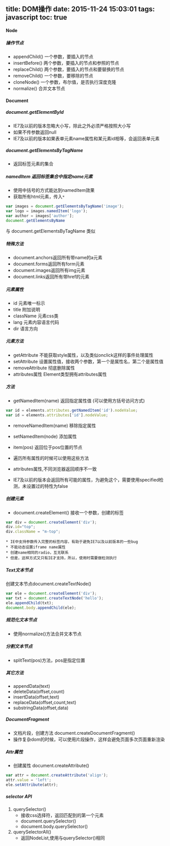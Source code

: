title: DOM操作
date: 2015-11-24 15:03:01
tags: javascript
toc: true
---
#### Node
##### 操作节点
* appendChild()
一个参数，要插入的节点
* insertBefore()
两个参数，要插入的节点和参照的节点
* replaceChild()
两个参数，要插入的节点和要替换的节点
* removeChild()
一个参数，要移除的节点
* cloneNode()
一个参数，布尔值，是否执行深度克隆
* normalize()
合并文本节点
<!--more-->

#### Document
##### document.getElementById
* IE7及以前的版本忽略大小写，除此之外必须严格按照大小写
* 如果不传参数返回null
* IE7及以前的版本如果表单元素name属性和某元素id相等，会返回表单元素
##### document.getElementsByTagName
* 返回标签元素的集合
##### namedItem 返回标签集合中指定name元素
* 使用中括号的方式能达到namedItem效果
* 获取所有html元素，传入`*`
```javascript
var images = document.getElementsByTagName('image');
var logo = images.namedItem('logo');
var author = images['author'];
document.getElementsByName
```
与 document.getElementsByTagName 类似

##### 特殊方法
* document.anchors返回所有带name的a元素
* document.forms返回所有form元素
* document.images返回所有img元素
* document.links返回所有带href的元素
##### 元素属性
* id 元素唯一标示
* title 附加说明
* className 元素css类
* lang 元素内容语言代码
* dir 语言方向

##### 元素方法
* getAttribute
不能获取style属性，以及类似onclick这样的事件处理属性
* setAttribute
设置属性值，接收两个参数，第一个是属性名，第二个是属性值
* removeAttribute
彻底删除属性
* attributes属性
Element类型拥有attributes属性

##### 方法
* getNamedItem(name) 返回指定属性值 (可以使用方括号访问方式)
```javascript
var id = elements.attributes.getNamedItem('id').nodeValue;
var id = elements.attributes['id'].nodeValue;
```
* removeNamedItem(name) 移除指定属性
* setNamedItem(node) 添加属性
* item(pos) 返回位于pos位置的节点

* 遍历所有属性的时候可以使用这些方法
* attributes属性,不同浏览器返回顺序不一致
* IE7及以前的版本会返回所有可能的属性，为避免这个，需要使用specified检测，未设置过的特性为false

##### 创建元素
* document.createElement()
接收一个参数，创建的标签
```javascript
var div = document.createElement('div');
div.id="top";
div.className = "m-top";
```
	* IE中支持参数传入完整的标签内容，有助于避免IE7以及以前版本的一些bug
	* 不能动态设置iframe name属性
	* 创建name相同的radio，互无联系
	* 但是，这样方式又只有IE才支持，所以，使用时需要做检测执行
##### Text文本节点
创建文本节点document.createTextNode()
```javascript
var ele = document.createElement('div');
var txt = document.createTextNode('hello');
ele.appendChild(txt);
document.body.appendChild(ele);
```
##### 规范化文本节点
* 使用normalize()方法合并文本节点

##### 分割文本节点
* splitText(pos)方法，pos是指定位置
##### 其它方法
* appendData(text)
* deleteData(offset,count)
* insertData(offset,text)
* replaceData(offset,count,text)
* substringData(offset,data)

##### DocumentFragment
* 文档片段，创建方法
	document.createDocumentFragment()
* 操作复杂dom的时候，可以使用片段操作，这样会避免页面多次页面重新渲染

##### Attr属性
* 创建属性
document.createAttribute()
```javascript
var attr = document.createAttribute('align');
attr.value = 'left';
ele.setAttribute(attr);
```
##### selector API
1. querySelector()
	* 接收css选择符，返回匹配到的第一个元素
	* document.querySelector()
	* document.body.querySelector()
2. querySelectorAll()
	* 返回NodeList,使用与querySelector()相同
